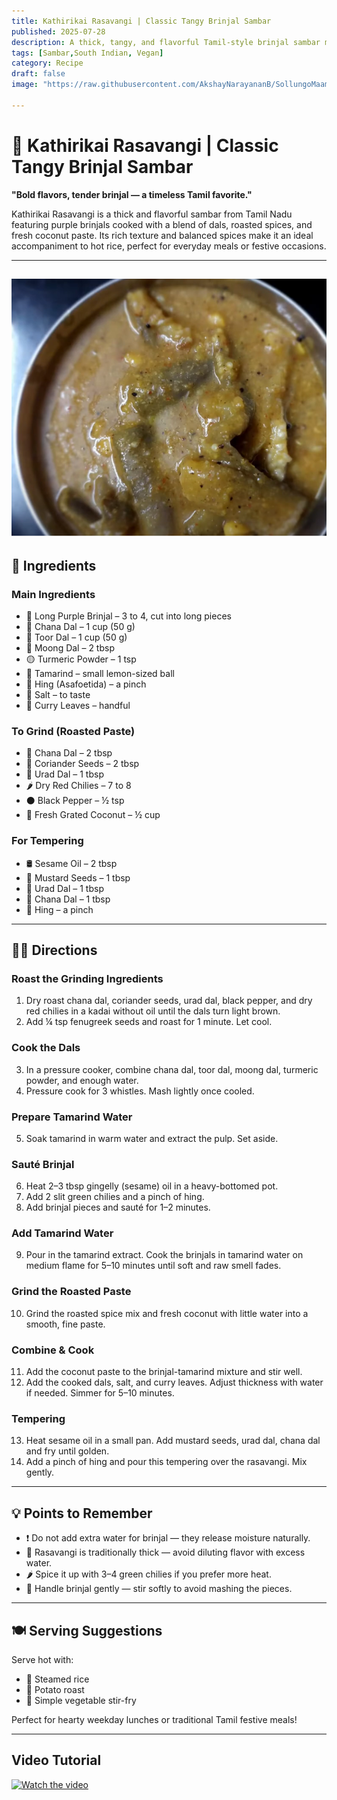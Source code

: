 ```yaml
---
title: Kathirikai Rasavangi | Classic Tangy Brinjal Sambar  
published: 2025-07-28  
description: A thick, tangy, and flavorful Tamil-style brinjal sambar made with mixed dals, roasted spices, and fresh coconut paste. Perfect with hot steamed rice.  
tags: [Sambar,South Indian, Vegan]  
category: Recipe  
draft: false  
image: "https://raw.githubusercontent.com/AkshayNarayananB/SollungoMaami/master/images/rasavangi.png" 
  
---
```


# 🍆 Kathirikai Rasavangi | Classic Tangy Brinjal Sambar

**"Bold flavors, tender brinjal — a timeless Tamil favorite."**

Kathirikai Rasavangi is a thick and flavorful sambar from Tamil Nadu featuring purple brinjals cooked with a blend of dals, roasted spices, and fresh coconut paste. Its rich texture and balanced spices make it an ideal accompaniment to hot rice, perfect for everyday meals or festive occasions.

---
![rasavangi](https://raw.githubusercontent.com/AkshayNarayananB/SollungoMaami/master/images/rasavangi.png)
---

## 📝 Ingredients

### Main Ingredients  
- 🍆 Long Purple Brinjal – 3 to 4, cut into long pieces  
- 🌾 Chana Dal – 1 cup (50 g)  
- 🌾 Toor Dal – 1 cup (50 g)  
- 🌾 Moong Dal – 2 tbsp  
- 🟡 Turmeric Powder – 1 tsp  
- 🍋 Tamarind – small lemon-sized ball  
- 🔸 Hing (Asafoetida) – a pinch  
- 🧂 Salt – to taste  
- 🌿 Curry Leaves – handful  

### To Grind (Roasted Paste)  
- 🌾 Chana Dal – 2 tbsp  
- 🌿 Coriander Seeds – 2 tbsp  
- 🌾 Urad Dal – 1 tbsp  
- 🌶️ Dry Red Chilies – 7 to 8  
- ⚫ Black Pepper – ½ tsp  
- 🥥 Fresh Grated Coconut – ½ cup  

### For Tempering  
- 🛢️ Sesame Oil – 2 tbsp  
- 🌱 Mustard Seeds – 1 tbsp  
- 🌾 Urad Dal – 1 tbsp  
- 🌾 Chana Dal – 1 tbsp  
- 🔸 Hing – a pinch  

---

## 👩‍🍳 Directions

### Roast the Grinding Ingredients  
1. Dry roast chana dal, coriander seeds, urad dal, black pepper, and dry red chilies in a kadai without oil until the dals turn light brown.  
2. Add ¼ tsp fenugreek seeds and roast for 1 minute. Let cool.

### Cook the Dals  
3. In a pressure cooker, combine chana dal, toor dal, moong dal, turmeric powder, and enough water.  
4. Pressure cook for 3 whistles. Mash lightly once cooled.

### Prepare Tamarind Water  
5. Soak tamarind in warm water and extract the pulp. Set aside.

### Sauté Brinjal  
6. Heat 2–3 tbsp gingelly (sesame) oil in a heavy-bottomed pot.  
7. Add 2 slit green chilies and a pinch of hing.  
8. Add brinjal pieces and sauté for 1–2 minutes.

### Add Tamarind Water  
9. Pour in the tamarind extract. Cook the brinjals in tamarind water on medium flame for 5–10 minutes until soft and raw smell fades.

### Grind the Roasted Paste  
10. Grind the roasted spice mix and fresh coconut with little water into a smooth, fine paste.

### Combine & Cook  
11. Add the coconut paste to the brinjal-tamarind mixture and stir well.  
12. Add the cooked dals, salt, and curry leaves. Adjust thickness with water if needed. Simmer for 5–10 minutes.

### Tempering  
13. Heat sesame oil in a small pan. Add mustard seeds, urad dal, chana dal and fry until golden.  
14. Add a pinch of hing and pour this tempering over the rasavangi. Mix gently.

---

## 💡 Points to Remember

- ❗ Do not add extra water for brinjal — they release moisture naturally.  
- 🥄 Rasavangi is traditionally thick — avoid diluting flavor with excess water.  
- 🌶️ Spice it up with 3–4 green chilies if you prefer more heat.  
- 🍆 Handle brinjal gently — stir softly to avoid mashing the pieces.

---

## 🍽️ Serving Suggestions

Serve hot with:  
- 🍚 Steamed rice  
- 🥔 Potato roast  
- 🥦 Simple vegetable stir-fry  

Perfect for hearty weekday lunches or traditional Tamil festive meals!

---


## Video Tutorial

[![Watch the video](https://img.youtube.com/vi/VIDEO_ID/0.jpg)](https://youtu.be/wZjHRnKrdZU?si=9dsuu2LVeI_1f6pV)







